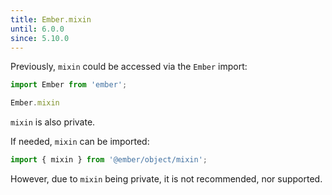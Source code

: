 ```yaml
---
title: Ember.mixin
until: 6.0.0
since: 5.10.0
---
```



Previously, `mixin` could be accessed via the `Ember` import:
```js
import Ember from 'ember';

Ember.mixin
```
`mixin` is also private.

If needed, `mixin` can be imported:
```js
import { mixin } from '@ember/object/mixin';
```

However, due to `mixin` being private, it is not recommended, nor supported.
